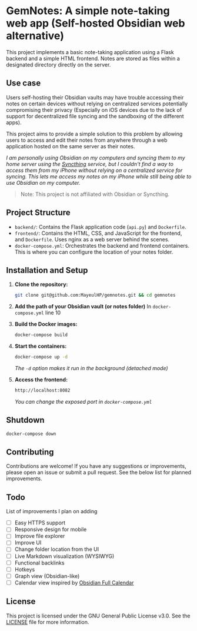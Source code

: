 # GemNotes: A simple note-taking web app (Self-hosted Obsidian web alternative)

This project implements a basic note-taking application using a Flask backend and a simple HTML frontend.  Notes are stored as files within a designated directory directly on the server.

## Use case

Users self-hosting their Obsidian vaults may have trouble accessing their notes on certain devices without relying on centralized services potentially compromising their privacy (Especially on iOS devices due to the lack of support for decentralized file syncing and the sandboxing of the different apps).

This project aims to provide a simple solution to this problem by allowing users to access and edit their notes from anywhere through a web application hosted on the same server as their notes.

*I am personally using Obsidian on my computers and syncing them to my home server using the [Syncthing](https://syncthing.net/) service, but I couldn't find a way to access them from my iPhone without relying on a centralized service for syncing. This lets me access my notes on my iPhone while still being able to use Obsidian on my computer.*

> Note: This project is not affiliated with Obsidian or Syncthing.

## Project Structure

* `backend/`: Contains the Flask application code (`api.py`) and `Dockerfile`.
* `frontend/`: Contains the HTML, CSS, and JavaScript for the frontend, and `Dockerfile`. Uses nginx as a web server behind the scenes.
* `docker-compose.yml`: Orchestrates the backend and frontend containers. This is where you can configure the location of your notes folder.


## Installation and Setup

1. **Clone the repository:**
   ```bash
   git clone git@github.com:MayeulHP/gemnotes.git && cd gemnotes
   ```

2. **Add the path of your Obsidian vault (or notes folder)**
   In `docker-compose.yml` line 10

3. **Build the Docker images:**
   ```bash
   docker-compose build
   ```

4. **Start the containers:**
   ```bash
   docker-compose up -d
   ```
   *The `-d` option makes it run in the background (detached mode)*

5. **Access the frontend:**
   ```bash
   http://localhost:8082
   ```
   *You can change the exposed port in `docker-compose.yml`*

## Shutdown

```bash
docker-compose down
```

## Contributing

Contributions are welcome! If you have any suggestions or improvements, please open an issue or submit a pull request. See the below list for planned improvements.

## Todo

List of improvements I plan on adding

- [ ] Easy HTTPS support
- [ ] Responsive design for mobile
- [ ] Improve file explorer
- [ ] Improve UI
- [ ] Change folder location from the UI
- [ ] Live Markdown visualization (WYSIWYG)
- [ ] Functional backlinks
- [ ] Hotkeys
- [ ] Graph view (Obsidian-like)
- [ ] Calendar view inspired by [Obsidian Full Calendar](https://github.com/obsidian-community/obsidian-full-calendar)

## License

This project is licensed under the GNU General Public License v3.0. See the [LICENSE](LICENSE) file for more information.
